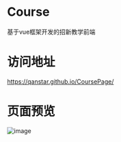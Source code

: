 # Course
基于vue框架开发的招新教学前端

# 访问地址
https://qanstar.github.io/CoursePage/

# 页面预览
![image](https://user-images.githubusercontent.com/72289672/158020888-b18024bf-4622-4a44-be17-dec68058b412.png)
